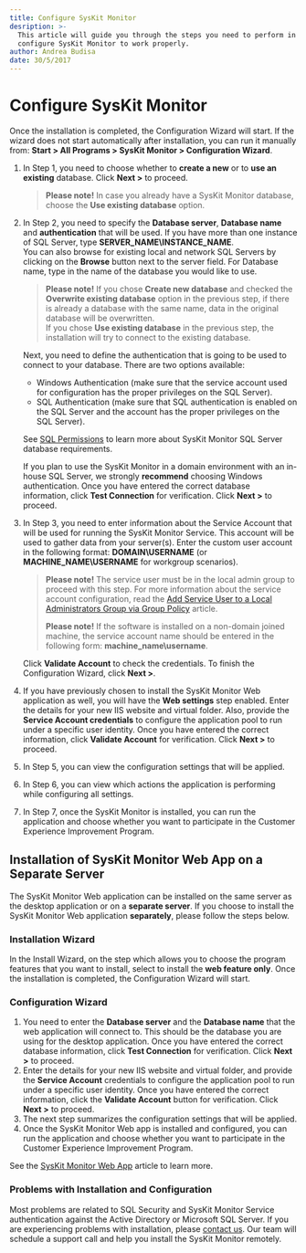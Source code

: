 ```yaml
---
title: Configure SysKit Monitor
desription: >-
  This article will guide you through the steps you need to perform in order to
  configure SysKit Monitor to work properly.
author: Andrea Budisa
date: 30/5/2017
---
```


# Configure SysKit Monitor

Once the installation is completed, the Configuration Wizard will start. If the wizard does not start automatically after installation, you can run it manually from: **Start &gt; All Programs &gt; SysKit Monitor &gt; Configuration Wizard**.

1. In Step 1, you need to choose whether to **create a new** or to **use an existing** database. Click **Next &gt;** to proceed.

   > **Please note!** In case you already have a SysKit Monitor database, choose the **Use existing database** option.

2. In Step 2, you need to specify the **Database server**, **Database name** and **authentication** that will be used. If you have more than one instance of SQL Server, type **SERVER\_NAME\INSTANCE\_NAME**.  
   You can also browse for existing local and network SQL Servers by clicking on the **Browse** button next to the server field. For Database name, type in the name of the database you would like to use.

   > **Please note!** If you chose **Create new database** and checked the **Overwrite existing database** option in the previous step, if there is already a database with the same name, data in the original database will be overwritten.  
   > If you chose **Use existing database** in the previous step, the installation will try to connect to the existing database.

   Next, you need to define the authentication that is going to be used to connect to your database. There are two options available:

   * Windows Authentication \(make sure that the service account used for configuration has the proper privileges on the SQL Server\).
   * SQL Authentication \(make sure that SQL authentication is enabled on the SQL Server and the account has the proper privileges on the SQL Server\).

   See [SQL Permissions](configure-monitor.md#internal/installation-configuration/configuration-wizard/sql-permissions/create-sql-login) to learn more about SysKit Monitor SQL Server database requirements.

   If you plan to use the SysKit Monitor in a domain environment with an in-house SQL Server, we strongly **recommend** choosing Windows authentication. Once you have entered the correct database information, click **Test Connection** for verification. Click **Next &gt;** to proceed.

3. In Step 3, you need to enter information about the Service Account that will be used for running the SysKit Monitor Service. This account will be used to gather data from your server\(s\). Enter the custom user account in the following format: **DOMAIN\USERNAME** \(or **MACHINE\_NAME\USERNAME** for workgroup scenarios\).

   > **Please note!** The service user must be in the local admin group to proceed with this step. For more information about the service account configuration, read the [Add Service User to a Local Administrators Group via Group Policy](configure-monitor.md#internal/how-to/service-accounts/add-service-user-group-policy) article.
   >
   > **Please note!** If the software is installed on a non-domain joined machine, the service account name should be entered in the following form: **machine\_name\username**.

   Click **Validate Account** to check the credentials. To finish the Configuration Wizard, click **Next &gt;**.

4. If you have previously chosen to install the SysKit Monitor Web application as well, you will have the **Web settings** step enabled. Enter the details for your new IIS website and virtual folder. Also, provide the **Service Account credentials** to configure the application pool to run under a specific user identity. Once you have entered the correct information, click **Validate Account** for verification. Click **Next &gt;** to proceed.
5. In Step 5, you can view the configuration settings that will be applied.
6. In Step 6, you can view which actions the application is performing while configuring all settings.
7. In Step 7, once the SysKit Monitor is installed, you can run the application and choose whether you want to participate in the Customer Experience Improvement Program.

## Installation of SysKit Monitor Web App on a Separate Server

The SysKit Monitor Web application can be installed on the same server as the desktop application or on a **separate server**. If you choose to install the SysKit Monitor Web application **separately**, please follow the steps below.

### Installation Wizard

In the Install Wizard, on the step which allows you to choose the program features that you want to install, select to install the **web feature only**. Once the installation is completed, the Configuration Wizard will start.

### Configuration Wizard

1. You need to enter the **Database server** and the **Database name** that the web application will connect to. This should be the database you are using for the desktop application. Once you have entered the correct database information, click **Test Connection** for verification. Click **Next &gt;** to proceed.
2. Enter the details for your new IIS website and virtual folder, and provide the **Service Account** credentials to configure the application pool to run under a specific user identity. Once you have entered the correct information, click the **Validate Account** button for verification. Click **Next &gt;** to proceed.
3. The next step summarizes the configuration settings that will be applied.
4. Once the SysKit Monitor Web app is installed and configured, you can run the application and choose whether you want to participate in the Customer Experience Improvement Program.

See the [SysKit Monitor Web App](configure-monitor.md#internal/get-to-know-syskit-monitor/syskit-monitor-web-app) article to learn more.

### Problems with Installation and Configuration

Most problems are related to SQL Security and SysKit Monitor Service authentication against the Active Directory or Microsoft SQL Server. If you are experiencing problems with installation, please [contact us](https://www.syskit.com/company/contact-us). Our team will schedule a support call and help you install the SysKit Monitor remotely.

